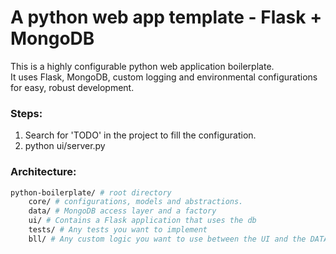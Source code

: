 # A python web app template - Flask + MongoDB
This is a highly configurable python web application boilerplate.<br>
It uses Flask, MongoDB, custom logging and environmental configurations for easy, robust development.<br>


### Steps:
1. Search for 'TODO' in the project to fill the configuration.<br>
2. python ui/server.py

### Architecture:
```bash
python-boilerplate/ # root directory
    core/ # configurations, models and abstractions.
    data/ # MongoDB access layer and a factory
    ui/ # Contains a Flask application that uses the db
    tests/ # Any tests you want to implement
    bll/ # Any custom logic you want to use between the UI and the DATA layers.
```
 